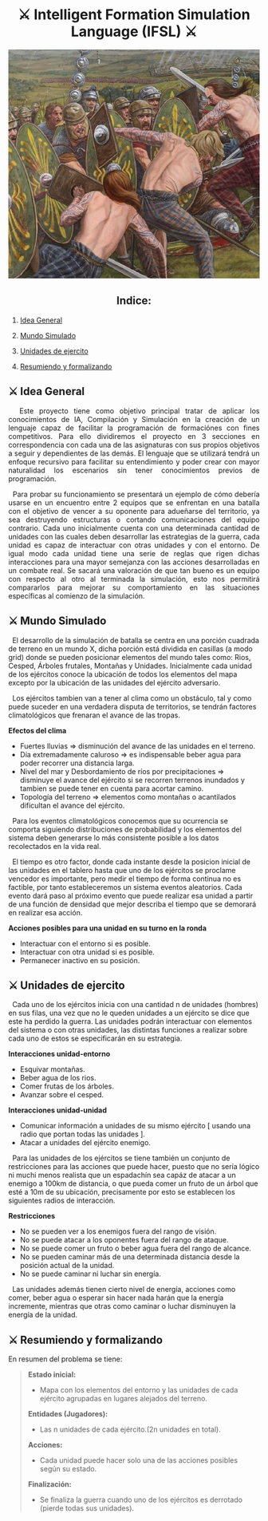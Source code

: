<link rel="stylesheet" href="custome/style.css">
<center>

# ⚔ Intelligent Formation Simulation Language (IFSL) ⚔

![](custome/RomanosvsCeltas.jpg)

## Indice:

</center>

1. [Idea General](#div-classheader1⚔-idea-generaldiv)

2. [Mundo Simulado](#div-classheader1⚔-mundo-simuladodiv)

3. [Unidades de ejercito](#div-classheader1⚔-unidades-de-ejercitodiv)

4. [Resumiendo y formalizando](#div-classheader1⚔-resumiendo-y-formalizandodiv)

## <div class="header1">⚔ Idea General</div>

<div class="text1" style="text-align: justify;">

&nbsp; Este proyecto tiene como objetivo principal tratar de aplicar los conocimientos de IA, Compilación y Simulación en la creación de un lenguaje capaz de facilitar la programación de formaciónes con fines competitivos. Para ello dividiremos el proyecto en 3 secciones en correspondencia con cada una de las asignaturas con sus propios objetivos a seguir y dependientes de las demás. El lenguaje que se utilizará tendrá un enfoque recursivo para facilitar su entendimiento y poder crear con mayor naturalidad los escenarios sin tener conocimientos previos de programación.

&nbsp; Para probar su funcionamiento se presentará un ejemplo de cómo debería usarse en un encuentro entre 2 equipos que se enfrentan en una batalla con el objetivo de vencer a su oponente para adueñarse del territorio, ya sea destruyendo estructuras o cortando comunicaciones del equipo contrario. Cada uno inicialmente cuenta con una determinada cantidad de unidades con las cuales deben desarrollar las estrategias de la guerra, cada unidad es capaz de interactuar con otras unidades y con el entorno. De igual modo cada unidad tiene una serie de reglas que rigen dichas interacciones para una mayor semejanza con las acciones desarrolladas en un combate real. Se sacará una valoración de que tan bueno es un equipo con respecto al otro al terminada la simulación, esto nos permitirá compararlos para mejorar su comportamiento en las situaciones específicas al comienzo de la simulación.

</div>

## <div class="header1">⚔ Mundo Simulado</div>

<div class="text1">
  
&nbsp; El desarrollo de la simulación de batalla se centra en una porción cuadrada de terreno en un mundo X, dicha porción está dividida en casillas (a modo grid) donde se pueden posicionar elementos del mundo tales como: Rios, Cesped, Árboles frutales, Montañas y Unidades. Inicialmente cada unidad de los ejércitos conoce la ubicación de todos los elementos del mapa excepto por la ubicación de las unidades del ejército adversario.

&nbsp; Los ejércitos tambien van a tener al clima como un obstáculo, tal y como puede suceder en una verdadera disputa de territorios, se tendrán factores climatológicos que frenaran el avance de las tropas.

**Efectos del clima**

- Fuertes lluvias => disminución del avance de las unidades en el terreno.
- Día extremadamente caluroso => es indispensable beber agua para poder recorrer una distancia larga.
- Nivel del mar y Desbordamiento de ríos por precipitaciones => disminuye el avance del ejército si se recorren terrenos inundados y tambien se puede tener en cuenta para acortar camino.
- Topología del terreno => elementos como montañas o acantilados dificultan el avance del ejército.

&nbsp; Para los eventos climatológicos conocemos que su ocurrencia se comporta siguiendo distribuciones de probabilidad y los elementos del sistema deben generarse lo más consistente posible a los datos recolectados en la vida real.

&nbsp; El tiempo es otro factor, donde cada instante desde la posicion inicial de las unidades en el tablero hasta que uno de los ejércitos se proclame vencedor es importante, pero medir el tiempo de forma continua no es factible, por tanto estableceremos un sistema eventos aleatorios. Cada evento dará paso al próximo evento que puede realizar esa unidad a partir de una función de densidad que mejor describa el tiempo que se demorará en realizar esa acción.

**Acciones posibles para una unidad en su turno en la ronda**

- Interactuar con el entorno si es posible.
- Interactuar con otra unidad si es posible.
- Permanecer inactivo en su posición.

</div>

## <div class="header1">⚔ Unidades de ejercito</div>

<div class="text1">

&nbsp; Cada uno de los ejércitos inicia con una cantidad n de unidades (hombres) en sus filas, una vez que no le queden unidades a un ejército se dice que este ha perdido la guerra. Las unidades podrán interactuar con elementos del sistema o con otras unidades, las distintas funciones a realizar sobre cada uno de estos se especificarán en su estrategia.

**Interacciones unidad-entorno**

- Esquivar montañas.
- Beber agua de los rios.
- Comer frutas de los árboles.
- Avanzar sobre el cesped.

**Interacciones unidad-unidad**

- Comunicar información a unidades de su mismo ejército [ usando una radio que portan todas las unidades ].
- Atacar a unidades del ejército enemigo.

&nbsp; Para las unidades de los ejércitos se tiene también un conjunto de restricciones para las acciones que puede hacer, puesto que no sería lógico ni muchi menos realista que un espadachín sea capáz de atacar a un enemigo a 100km de distancia, o que pueda comer un fruto de un árbol que esté a 10m de su ubicación, precisamente por esto se establecen los siguientes radios de interacción.

**Restricciones**

- No se pueden ver a los enemigos fuera del rango de visión.
- No se puede atacar a los oponentes fuera del rango de ataque.
- No se puede comer un fruto o beber agua fuera del rango de alcance.
- No se pueden caminar más de una determinada distancia desde la posición actual de la unidad.
- No se puede caminar ni luchar sin energía.

&nbsp; Las unidades además tienen cierto nivel de energía, acciones como comer, beber agua o esperar sin hacer nada harán que la energía incremente, mientras que otras como caminar o luchar disminuyen la energía de la unidad.

</div>

## <div class="header1">⚔ Resumiendo y formalizando</div>

<div class="text1">

En resumen del problema se tiene:

> **Estado inicial:**
>
>- Mapa con los elementos del entorno y las unidades de cada ejército agrupadas en lugares alejados del terreno.
>
> **Entidades (Jugadores):**
>
>- Las n unidades de cada ejército.(2n unidades en total).
>
>**Acciones:**
>
>- Cada unidad puede hacer solo una de las acciones posibles según su estado.
>
>**Finalización:**
>
>- Se finaliza la guerra cuando uno de los ejércitos es derrotado (pierde todas sus unidades).

</div>